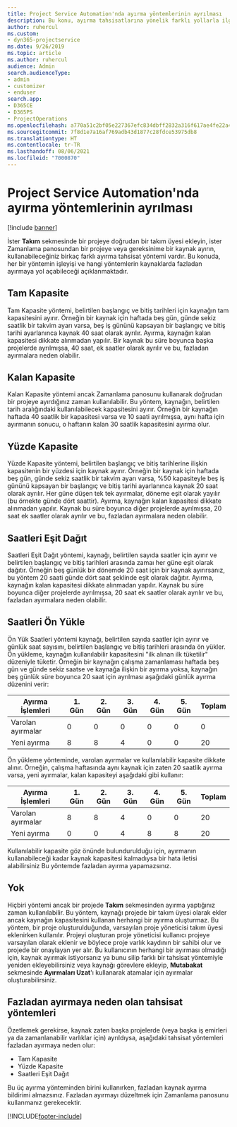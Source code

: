 ```yaml
---
title: Project Service Automation'nda ayırma yöntemlerinin ayrılması
description: Bu konu, ayırma tahsisatlarına yönelik farklı yollarla ilgili bilgi sağlar.
author: ruhercul
ms.custom:
- dyn365-projectservice
ms.date: 9/26/2019
ms.topic: article
ms.author: ruhercul
audience: Admin
search.audienceType:
- admin
- customizer
- enduser
search.app:
- D365CE
- D365PS
- ProjectOperations
ms.openlocfilehash: a770a51c2bf05e227367efc834dbff2832a316f617ae4fe22a43572940f43cbe
ms.sourcegitcommit: 7f8d1e7a16af769adb43d1877c28fdce53975db8
ms.translationtype: HT
ms.contentlocale: tr-TR
ms.lasthandoff: 08/06/2021
ms.locfileid: "7000870"
---
```

# <a name="booking-allocation-methods-in-project-service-automation"></a>Project Service Automation'nda ayırma yöntemlerinin ayrılması

[!include [banner](../includes/psa-now-project-operations.md)]

İster **Takım** sekmesinde bir projeye doğrudan bir takım üyesi ekleyin, ister Zamanlama panosundan bir projeye veya gereksinime bir kaynak ayırın, kullanabileceğiniz birkaç farklı ayırma tahsisat yöntemi vardır. Bu konuda, her bir yöntemin işleyişi ve hangi yöntemlerin kaynaklarda fazladan ayırmaya yol açabileceği açıklanmaktadır.

## <a name="full-capacity"></a>Tam Kapasite 
Tam Kapasite yöntemi, belirtilen başlangıç ve bitiş tarihleri için kaynağın tam kapasitesini ayırır. Örneğin bir kaynak için haftada beş gün, günde sekiz saatlik bir takvim ayarı varsa, beş iş gününü kapsayan bir başlangıç ve bitiş tarihi ayarlanınca kaynak 40 saat olarak ayrılır. Ayırma, kaynağın kalan kapasitesi dikkate alınmadan yapılır. Bir kaynak bu süre boyunca başka projelerde ayrılmışsa, 40 saat, ek saatler olarak ayrılır ve bu, fazladan ayırmalara neden olabilir.

## <a name="remaining-capacity"></a>Kalan Kapasite
Kalan Kapasite yöntemi ancak Zamanlama panosunu kullanarak doğrudan bir projeye ayırdığınız zaman kullanılabilir. Bu yöntem, kaynağın, belirtilen tarih aralığındaki kullanılabilecek kapasitesini ayırır. Örneğin bir kaynağın haftada 40 saatlik bir kapasitesi varsa ve 10 saati ayrılmışsa, aynı hafta için ayırmanın sonucu, o haftanın kalan 30 saatlik kapasitesini ayırma olur.

## <a name="percentage-capacity"></a>Yüzde Kapasite
Yüzde Kapasite yöntemi, belirtilen başlangıç ve bitiş tarihlerine ilişkin kapasitenin bir yüzdesi için kaynak ayırır. Örneğin bir kaynak için haftada beş gün, günde sekiz saatlik bir takvim ayarı varsa, %50 kapasiteyle beş iş gününü kapsayan bir başlangıç ve bitiş tarihi ayarlanınca kaynak 20 saat olarak ayrılır. Her güne düşen tek tek ayırmalar, döneme eşit olarak yayılır (bu örnekte günde dört saattir). Ayırma, kaynağın kalan kapasitesi dikkate alınmadan yapılır. Kaynak bu süre boyunca diğer projelerde ayrılmışsa, 20 saat ek saatler olarak ayrılır ve bu, fazladan ayırmalara neden olabilir.

## <a name="evenly-distribute-hours"></a>Saatleri Eşit Dağıt
Saatleri Eşit Dağıt yöntemi, kaynağı, belirtilen sayıda saatler için ayırır ve belirtilen başlangıç ve bitiş tarihleri arasında zamaı her güne eşit olarak dağıtır. Örneğin beş günlük bir dönemde 20 saat için bir kaynak ayırırsanız, bu yöntem 20 saati günde dört saat şeklinde eşit olarak dağıtır. Ayırma, kaynağın kalan kapasitesi dikkate alınmadan yapılır. Kaynak bu süre boyunca diğer projelerde ayrılmışsa, 20 saat ek saatler olarak ayrılır ve bu, fazladan ayırmalara neden olabilir.

## <a name="front-load-hours"></a>Saatleri Ön Yükle
Ön Yük Saatleri yöntemi kaynağı, belirtilen sayıda saatler için ayırır ve günlük saat sayısını, belirtilen başlangıç ve bitiş tarihleri arasında ön yükler. Ön yükleme, kaynağın kullanılabilir kapasitesini "ilk alınan ilk tüketilir" düzeniyle tüketir. Örneğin bir kaynağın çalışma zamanlaması haftada beş gün ve günde sekiz saatse ve kaynağa ilişkin bir ayırma yoksa, kaynağın beş günlük süre boyunca 20 saat için ayrılması aşağıdaki günlük ayırma düzenini verir: 

|         Ayırma İşlemleri          |    1. Gün    |    2. Gün    |    3. Gün    |    4. Gün    |    5. Gün    |    Toplam    |
|---------------------------|-------------|-------------|-------------|-------------|-------------|-------------|
|    Varolan ayırmalar    |    0        |    0        |    0        |    0        |    0        |    0        |
|    Yeni ayırma          |    8        |    8        |    4        |    0        |    0        |    20       |

Ön yükleme yönteminde, varolan ayırmalar ve kullanılabilir kapasite dikkate alınır. Örneğin, çalışma haftasında aynı kaynak için zaten 20 saatlik ayırma varsa, yeni ayırmalar, kalan kapasiteyi aşağıdaki gibi kullanır:

|   Ayırma İşlemleri          | 1. Gün | 2. Gün | 3. Gün | 4. Gün | 5. Gün | Toplam |
|---------------------|-------|-------|-------|-------|-------|-------|
| Varolan ayırmalar | 8     | 8     | 4     | 0     | 0     | 20    |
| Yeni ayırma       | 0     | 0     | 4     | 8     | 8     | 20    |

Kullanılabilir kapasite göz önünde bulundurulduğu için, ayırmanın kullanabileceği kadar kaynak kapasitesi kalmadıysa bir hata iletisi alabilirsiniz Bu yöntemde fazladan ayırma yapamazsınız.

## <a name="none"></a>Yok
Hiçbiri yöntemi ancak bir projede **Takım** sekmesinden ayırma yaptığınız zaman kullanılabilir. Bu yöntem, kaynağı projede bir takım üyesi olarak ekler ancak kaynağın kapasitesini kullanan herhangi bir ayırma oluşturmaz. Bu yöntem, bir proje oluşturulduğunda, varsayılan proje yöneticisi takım üyesi eklenirken kullanılır. Projeyi oluşturan proje yöneticisi kullanıcı projeye varsayılan olarak eklenir ve böylece proje varlık kaydının bir sahibi olur ve projede bir onaylayan yer alır. Bu kullanıcının herhangi bir ayırması olmadığı için, kaynak ayırmak istiyorsanız ya bunu silip farklı bir tahsisat yöntemiyle yeniden ekleyebilirsiniz veya kaynağı görevlere ekleyip, **Mutabakat** sekmesinde **Ayırmaları Uzat**'ı kullanarak atamalar için ayırmalar oluşturabilirsiniz.

## <a name="allocation-methods-that-lead-to-overbooking"></a>Fazladan ayırmaya neden olan tahsisat yöntemleri
Özetlemek gerekirse, kaynak zaten başka projelerde (veya başka iş emirleri ya da zamanlanabilir varlıklar için) ayrıldıysa, aşağıdaki tahsisat yöntemleri fazladan ayırmaya neden olur:

- Tam Kapasite
- Yüzde Kapasite
- Saatleri Eşit Dağıt

Bu üç ayırma yönteminden birini kullanırken, fazladan kaynak ayırma bildirimi almazsınız. Fazladan ayırmayı düzeltmek için Zamanlama panosunu kullanmanız gerekecektir.


[!INCLUDE[footer-include](../includes/footer-banner.md)]